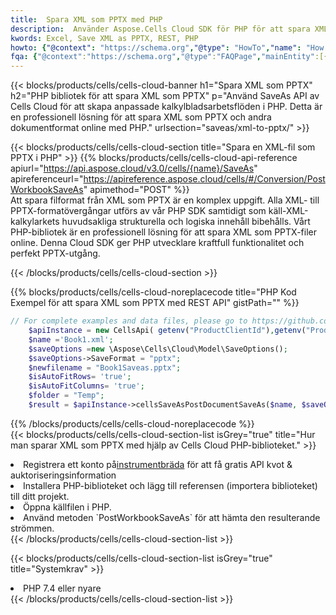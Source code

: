 ```yaml
---
title:  Spara XML som PPTX med PHP
description:  Använder Aspose.Cells Cloud SDK för PHP för att spara XML-formatfil som PPTX-formatfil.
kwords: Excel, Save XML as PPTX, REST, PHP
howto: {"@context": "https://schema.org","@type": "HowTo","name": "How to save XML as PPTX using the Cells Cloud PHP library.","description": "How to save XML as PPTX using the Cells Cloud PHP library.","image": {"@type": "ImageObject"},"url": "/php/saveas/xml-to-pptx/","step": [{ "@type": "HowToStep","name": "How to save XML as PPTX using the Cells Cloud PHP library. step 1", "image": {"@type": "ImageObject",},"url": "/php/saveas/xml-to-pptx/","text": "Register an account at <a href='https://dashboard.aspose.cloud/'>Dashboard</a> to get free API quota & authorization details",},{ "@type": "HowToStep","name": "How to save XML as PPTX using the Cells Cloud PHP library. step 1", "image": {"@type": "ImageObject",},"url": "/php/saveas/xml-to-pptx/","text": "Install PHP library and add the reference (import the library) to your project.",},{ "@type": "HowToStep","name": "How to save XML as PPTX using the Cells Cloud PHP library. step 1", "image": {"@type": "ImageObject",},"url": "/php/saveas/xml-to-pptx/","text": "Open the source file in PHP.",},{ "@type": "HowToStep","name": "How to save XML as PPTX using the Cells Cloud PHP library. step 1", "image": {"@type": "ImageObject",},"url": "/php/saveas/xml-to-pptx/","text": "Use the `PostWorkbookSaveAs` method to retrieve the resulting stream.",}, ],"supply": {"@type": "HowToSupply","name": "document"},"tool": [{"@type": "HowToTool","name": "phpstorm, Visual Studio Code, Eclipse"},{"@type": "HowToTool","name": "Aspose Cells"}],"totalTime": "PT6M"}
fqa: {"@context":"https://schema.org","@type":"FAQPage","mainEntity":[{"@type":"Question","name":"Why save file as other formats file in C# using REST API?","acceptedAnswer":{"@type":"Answer","text":"Documents are encoded in many ways, and some files may be incompatible with the software you use. To open and read such files, just save them as appropriate file formats.<br/><ol><li>Install .NET SDK and add the reference (import the library) to your project.</li><li>Open the source file in C# using REST API.</li><li>Call the PostWorkbookSaveAsRequest() method, passing an output filename with required extension.</li><li>Get the result of save as a separate file.</li></ol>"}},{"@type":"Question","name":"What file formats can I save as with your C# library?","acceptedAnswer":{"@type":"Answer","text":"We support a variety of file formats for conversion using .NET library, including XLSX, Excel, xls , PDF, CSV, HTML, Markdown, XML, PNG, JPG, TIFF, Json, TXT and many more."}},{"@type":"Question","name":"What is the maximum allowed file size for conversion using this .NET library?","acceptedAnswer":{"@type":"Answer","text":"There are no file size limits for format conversions using .NET library."}}]}
---
```

{{< blocks/products/cells/cells-cloud-banner h1="Spara XML som PPTX" h2="PHP bibliotek för att spara XML som PPTX" p="Använd SaveAs API av Cells Cloud för att skapa anpassade kalkylbladsarbetsflöden i PHP. Detta är en professionell lösning för att spara XML som PPTX och andra dokumentformat online med PHP." urlsection="saveas/xml-to-pptx/" >}}

{{< blocks/products/cells/cells-cloud-section title="Spara en XML-fil som PPTX i PHP" >}}
{{% blocks/products/cells/cells-cloud-api-reference apiurl="https://api.aspose.cloud/v3.0/cells/{name}/SaveAs" apireferenceurl="https://apireference.aspose.cloud/cells/#/Conversion/PostWorkbookSaveAs" apimethod="POST" %}}
<br/>
Att spara filformat från XML som PPTX är en komplex uppgift. Alla XML- till PPTX-formatövergångar utförs av vår PHP SDK samtidigt som käll-XML-kalkylarkets huvudsakliga strukturella och logiska innehåll bibehålls. Vårt PHP-bibliotek är en professionell lösning för att spara XML som PPTX-filer online. Denna Cloud SDK ger PHP utvecklare kraftfull funktionalitet och perfekt PPTX-utgång.

{{< /blocks/products/cells/cells-cloud-section >}}

{{% blocks/products/cells/cells-cloud-noreplacecode title="PHP Kod Exempel för att spara XML som PPTX med REST API" gistPath="" %}}
  
```php
// For complete examples and data files, please go to https://github.com/aspose-cells-cloud/aspose-cells-cloud-php/
    $apiInstance = new CellsApi( getenv("ProductClientId"),getenv("ProductClientSecret") );
    $name ='Book1.xml';
    $saveOptions =new \Aspose\Cells\Cloud\Model\SaveOptions();
    $saveOptions->SaveFormat = "pptx";
    $newfilename = "Book1Saveas.pptx";
    $isAutoFitRows= 'true';
    $isAutoFitColumns= 'true';
    $folder = "Temp";
    $result = $apiInstance->cellsSaveAsPostDocumentSaveAs($name, $saveOptions, $newfilename,$isAutoFitRows, $isAutoFitColumns, $folder);
```
  
{{% /blocks/products/cells/cells-cloud-noreplacecode %}}
<br/>
{{< blocks/products/cells/cells-cloud-section-list isGrey="true" title="Hur man sparar XML som PPTX med hjälp av Cells Cloud PHP-biblioteket." >}}
<li> Registrera ett konto på<a href="https://dashboard.aspose.cloud/">instrumentbräda</a> för att få gratis API kvot & auktoriseringsinformation</li>
<li>Installera PHP-biblioteket och lägg till referensen (importera biblioteket) till ditt projekt.</li>
<li>Öppna källfilen i PHP.</li>
<li>Använd metoden `PostWorkbookSaveAs` för att hämta den resulterande strömmen.</li>
{{< /blocks/products/cells/cells-cloud-section-list >}}

{{< blocks/products/cells/cells-cloud-section-list isGrey="true" title="Systemkrav" >}}
<li>PHP 7.4 eller nyare</li>
{{< /blocks/products/cells/cells-cloud-section-list >}}
